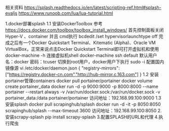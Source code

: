 相关资料
https://splash.readthedocs.io/en/latest/scripting-ref.html#splash-evaljs
https://www.runoob.com/lua/lua-tutorial.html

1.docker部署splash
    1.1 安装DockerToolbox
        参考 https://docs.docker.com/toolbox/toolbox_install_windows/
        首先控制面板关闭 Hyper-V 、container 并且 cmd执行   bcdedit /set hypervisorlaunchtype off
        完成之后有一个Docker Quickstart Terminal、Kitematic (Alpha)、Oracle VM VirtualBox，正常来说点击Docker Quickstart Terminal即可打开虚拟机和使用docker-machine -h
        连接虚拟机shell     docker-machine ssh default
        默认用户名：docker 密码：tcuser
        切换到root用户，docker用户下执行 sudo -i
        配置国内镜像源
        vi /etc/docker/daemon.json
        {
            "registry-mirrors": ["https://registry.docker-cn.com","http://hub-mirror.c.163.com"]
        }
    1.2 安装portainer管理containers
        docker pull portainer/portainer
        docker volume create portainer_data
        docker run -d -p 9000:9000 -p 8000:8000 --name portainer --restart always -v /var/run/docker.sock:/var/run/docker.sock -v portainer_data:/data portainer/portainer
        访问地址：192.168.99.100:9000
    1.3 安装splash
        docker pull scrapinghub/splash
        docker run -d -it -p 8050:8050 scrapinghub/splash --max-timeout 3600
        访问地址：192.168.99.100:8050
2.安装scrapy-splash
    pip install scrapy-splash
3.配置SPLASH的URL和代理
4.执行爬虫